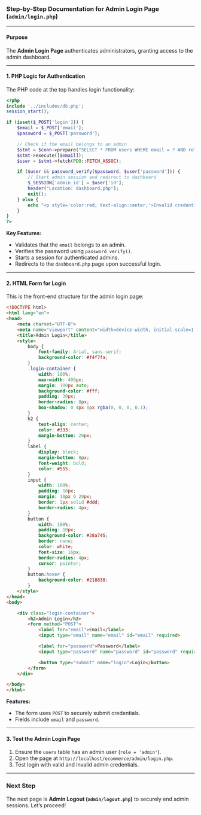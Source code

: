 

### Step-by-Step Documentation for Admin Login Page (`admin/login.php`)

---

#### Purpose
The **Admin Login Page** authenticates administrators, granting access to the admin dashboard.

---

#### 1. PHP Logic for Authentication
The PHP code at the top handles login functionality:

```php
<?php
include '../includes/db.php';
session_start();

if (isset($_POST['login'])) {
    $email = $_POST['email'];
    $password = $_POST['password'];

    // Check if the email belongs to an admin
    $stmt = $conn->prepare("SELECT * FROM users WHERE email = ? AND role = 'admin'");
    $stmt->execute([$email]);
    $user = $stmt->fetch(PDO::FETCH_ASSOC);

    if ($user && password_verify($password, $user['password'])) {
        // Start admin session and redirect to dashboard
        $_SESSION['admin_id'] = $user['id'];
        header("Location: dashboard.php");
        exit();
    } else {
        echo "<p style='color:red; text-align:center;'>Invalid credentials or not an admin.</p>";
    }
}
?>
```

**Key Features:**
- Validates that the `email` belongs to an admin.
- Verifies the password using `password_verify()`.
- Starts a session for authenticated admins.
- Redirects to the `dashboard.php` page upon successful login.

---

#### 2. HTML Form for Login
This is the front-end structure for the admin login page:

```html
<!DOCTYPE html>
<html lang="en">
<head>
    <meta charset="UTF-8">
    <meta name="viewport" content="width=device-width, initial-scale=1.0">
    <title>Admin Login</title>
    <style>
        body {
            font-family: Arial, sans-serif;
            background-color: #f4f7fa;
        }
        .login-container {
            width: 100%;
            max-width: 400px;
            margin: 100px auto;
            background-color: #fff;
            padding: 30px;
            border-radius: 8px;
            box-shadow: 0 4px 8px rgba(0, 0, 0, 0.1);
        }
        h2 {
            text-align: center;
            color: #333;
            margin-bottom: 20px;
        }
        label {
            display: block;
            margin-bottom: 8px;
            font-weight: bold;
            color: #555;
        }
        input {
            width: 100%;
            padding: 10px;
            margin: 10px 0 20px;
            border: 1px solid #ddd;
            border-radius: 4px;
        }
        button {
            width: 100%;
            padding: 10px;
            background-color: #28a745;
            border: none;
            color: white;
            font-size: 16px;
            border-radius: 4px;
            cursor: pointer;
        }
        button:hover {
            background-color: #218838;
        }
    </style>
</head>
<body>

    <div class="login-container">
        <h2>Admin Login</h2>
        <form method="POST">
            <label for="email">Email</label>
            <input type="email" name="email" id="email" required>

            <label for="password">Password</label>
            <input type="password" name="password" id="password" required>

            <button type="submit" name="login">Login</button>
        </form>
    </div>

</body>
</html>
```

**Features:**
- The form uses `POST` to securely submit credentials.
- Fields include `email` and `password`.

---

#### 3. Test the Admin Login Page
1. Ensure the `users` table has an admin user (`role = 'admin'`).
2. Open the page at `http://localhost/ecommerce/admin/login.php`.
3. Test login with valid and invalid admin credentials.

---

### Next Step
The next page is **Admin Logout (`admin/logout.php`)** to securely end admin sessions. Let’s proceed!
